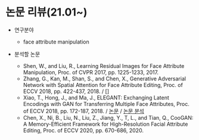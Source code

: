 # 논문 리뷰(21.01~)

- 연구분야 
  - face attribute manipulation

- 분석할 논문
  - Shen, W., and Liu, R., Learning Residual Images for Face Attribute Manipulation, Proc. of CVPR 2017, pp. 1225-1233, 2017.
  - Zhang, G., Kan, M., Shan, S., and Chen, X., Generative Adversarial Network with Spatial Attention for Face Attribute Editing, Proc. of ECCV 2018, pp. 422-437, 2018. / []
  - Xiao, T., Hong, J., and Ma, J., ELEGANT: Exchanging Latent Encodings with GAN for Transferring Multiple Face Attributes, Proc. of ECCV 2018, pp. 172-187, 2018. / [논문](https://openaccess.thecvf.com/content_ECCV_2018/html/Taihong_Xiao_ELEGANT_Exchanging_Latent_ECCV_2018_paper.html) / [논문 분석](./3-ELEGANT)
  - Chen, X., Ni, B., Liu, N., Liu, Z., Jiang, Y., T, L., and Tian, Q., CooGAN: A Memory-Efficient Framework for High-Resolution Facial Attribute Editing, Proc. of ECCV 2020, pp. 670-686, 2020.